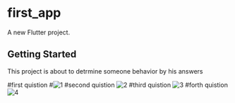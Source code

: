 # first_app

A new Flutter project.

## Getting Started

This project is about to detrmine someone behavior by his answers

#first quistion
#![1](https://user-images.githubusercontent.com/75173358/229912586-df7e4586-a0d5-4b49-a2bb-fb4cdb1e4e54.jpg)
#second quistion
![2](https://user-images.githubusercontent.com/75173358/229912598-2c21056c-6247-473b-8472-beb4c6ae5d5c.jpg)
#third quistion
![3](https://user-images.githubusercontent.com/75173358/229912601-17891f4d-4a8f-4cae-bbc2-22224daff8d0.jpg)
#forth quistion
![4](https://user-images.githubusercontent.com/75173358/229912605-f1a572ef-5aa7-46c2-9e23-5db4a290f87f.jpg)
